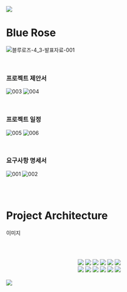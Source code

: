 <img src="https://capsule-render.vercel.app/api?type=waving&color=2A64A5&height=150&section=header" />

# 

# Blue Rose

![블루로즈-4_3-발표자료-001](https://github.com/HopeGaarden/BlueRose/assets/62228433/2362c634-4c25-4166-8fde-38356b341f7c)

<br>

### 프로젝트 제안서

![003](https://github.com/HopeGaarden/BlueRose/assets/62228433/e334a2b2-32e8-4bbe-8435-5b53f40a65d0)
![004](https://github.com/HopeGaarden/BlueRose/assets/62228433/fb7c132b-cde1-42d4-866b-ef8457aac844)

<br>

### 프로젝트 일정

![005](https://github.com/HopeGaarden/BlueRose/assets/62228433/890ff345-3249-4961-bb9b-734474519010)
![006](https://github.com/HopeGaarden/BlueRose/assets/62228433/34be93e6-c437-44f3-af64-14f04f751bdd)


<br>

### 요구사항 명세서

![001](https://github.com/HopeGaarden/BlueRose/assets/62228433/07f42d43-22c7-4ef1-9401-14beaf8d8cc9)
![002](https://github.com/HopeGaarden/BlueRose/assets/62228433/e8426d22-48ba-40c6-8d62-3f34d35d4732)

<br>
<br>

# Project Architecture
이미지


<br><br>

<div align="center">
  <img src="https://img.shields.io/badge/Java17-000000?style=flat-square&logo=java&color=F40D12">
  <img src="https://img.shields.io/badge/Spring_Boot_3-0?style=flat-square&logo=spring-boot&logoColor=white&color=%236DB33F">
  <img src="https://img.shields.io/badge/MySQL_8-0?style=flat-square&logo=mysql&logoColor=white&color=4479A1">
  <img src="https://img.shields.io/badge/Nginx-0?style=flat-square&logo=nginx&logoColor=white&color=009639">
  <img src="https://img.shields.io/badge/Hibernate-0?style=flat-square&logo=hibernate&logoColor=white&color=%2359666C">
  <img src="https://img.shields.io/badge/Amazon_EC2-0?style=flat-square&logo=amazon-ec2&logoColor=white&color=%23FF9900">
  <br/>
  <img src="https://img.shields.io/badge/Amazon_CloudWatch-0?style=flat-square&logo=amazon-cloudwatch&logoColor=white&color=%23FF4F8B">
  <img src="https://img.shields.io/badge/OAuth2-0?style=flat-square&logo=oauth2&logoColor=white&color=%23000000">
  <img src="https://img.shields.io/badge/Gradle-0?style=flat-square&logo=gradle&logoColor=white&color=%2302303A">
  <img src="https://img.shields.io/badge/Swagger-0?style=flat-square&logo=Swagger&logoColor=white&color=%2385EA2D">
  <img src="https://img.shields.io/badge/GitHub%20Actions-0?style=flat-square&logo=GitHub%20Actions&logoColor=white&color=%232088FF">
  <img src="https://img.shields.io/badge/JUnit5-0?style=JUnit5-square&logo=junit5&logoColor=white&color=%2325A162">
</div>
<br/>


<img src="https://capsule-render.vercel.app/api?type=waving&color=2A64A5&height=150&section=footer" />
